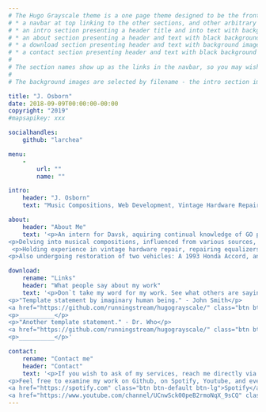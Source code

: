 ```yaml
---
# The Hugo Grayscale theme is a one page theme designed to be the front page to your site.  Its content is populated via the front-matter in content/_index.md.  The page consists of, in order:
# * a navbar at top linking to the other sections, and other arbitrary links
# * an intro section presenting a header title and into text with background image
# * an about section presenting a header and text with black background
# * a download section presenting header and text with background image
# * a contact section presenting header and text with black background
# 
# The section names show up as the links in the navbar, so you may wish to rename them if, for example, you're not using it for the purpose suggested by the default section name.
# 
# The background images are selected by filename - the intro section image must be named "intro-bg.jpg" and placed in the "static/img/" directory for your site.  Similarly, the downloads section image must be named "downloads-bg.jpg" and placed in the "static/img/" directory for your site.  See the default images in the theme's static directory for file size reference.

title: "J. Osborn"
date: 2018-09-09T00:00:00-00:00
copyright: "2019"
#mapsapikey: xxx

socialhandles:
    github: "larchea"

menu:
    -
        url: ""
        name: ""

intro:
    header: "J. Osborn"
    text: "Music Compositions, Web Development, Vintage Hardware Repair."

about:
    header: "About Me"
    text: '<p>An intern for Davsk, aquiring continual knowledge of GO programming, and usage of it in programs & web development via Hugo.</p>
<p>Delving into musical compositions, influenced from various sources, including BT, Radiohead, Crush 40, & Dead End. Focusing primarily with Vocals, Analog Synths, Electric Guitar, Accoustic Guitar, Organ, and Piano.</p>
 <p>Holding experience in vintage hardware repair, repairing equalizers, mixer boards, tube amplifiers, and reel-to-reel players.</p>
<p>Also undergoing restoration of two vehicles: A 1993 Honda Accord, and a 1976 International Scout.</p>'

download:
    rename: "Links"
    header: "What people say about my work"
    text: '<p>Don`t take my word for my work. See what others are saying about what I`ve done for them:</p>
<p>"Template statement by imaginary human being." - John Smith</p>
<a href="https://github.com/runningstream/hugograyscale/" class="btn btn-default btn-lg">John Smith`s site</a>
<p>__________</p>
<p>"Another template statement." - Dr. Who</p>
<a href="https://github.com/runningstream/hugograyscale/" class="btn btn-default btn-lg">Dr. Who`s site</a>
<p>__________</p>'

contact:
    rename: "Contact me"
    header: "Contact"
    text: '<p>If you wish to ask of my services, reach me directly via E-Mail: <a href="jlarche@protonmail.ch">jlarche@protonmail.ch</a></p>
<p>Feel free to examine my work on Github, on Spotify, Youtube, and everywhere else, down below!</p>
<a href="https://spotify.com" class="btn btn-default btn-lg">Spotify</a> 
<a href="https://www.youtube.com/channel/UCnwSck00peB2rmoNqX_9sCQ" class="btn btn-default btn-lg">Youtube</a>'
---
```

